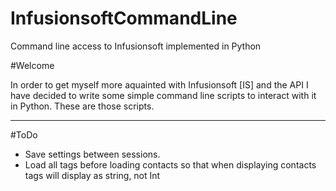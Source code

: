 InfusionsoftCommandLine
=======================

Command line access to Infusionsoft implemented in Python


#Welcome

In order to get myself more aquainted with Infusionsoft [IS] and the API I have decided to write some simple command line
scripts to interact with it in Python.  These are those scripts. 

---

#ToDo

* Save settings between sessions.
* Load all tags before loading contacts so that when displaying contacts tags will display as string, not Int

